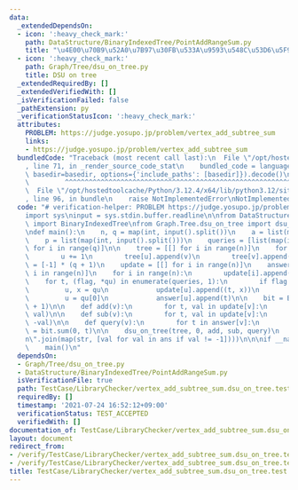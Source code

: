 ```yaml
---
data:
  _extendedDependsOn:
  - icon: ':heavy_check_mark:'
    path: DataStructure/BinaryIndexedTree/PointAddRangeSum.py
    title: "\u4E00\u70B9\u52A0\u7B97\u30FB\u533A\u9593\u548C\u53D6\u5F97"
  - icon: ':heavy_check_mark:'
    path: Graph/Tree/dsu_on_tree.py
    title: DSU on tree
  _extendedRequiredBy: []
  _extendedVerifiedWith: []
  _isVerificationFailed: false
  _pathExtension: py
  _verificationStatusIcon: ':heavy_check_mark:'
  attributes:
    PROBLEM: https://judge.yosupo.jp/problem/vertex_add_subtree_sum
    links:
    - https://judge.yosupo.jp/problem/vertex_add_subtree_sum
  bundledCode: "Traceback (most recent call last):\n  File \"/opt/hostedtoolcache/Python/3.12.4/x64/lib/python3.12/site-packages/onlinejudge_verify/documentation/build.py\"\
    , line 71, in _render_source_code_stat\n    bundled_code = language.bundle(stat.path,\
    \ basedir=basedir, options={'include_paths': [basedir]}).decode()\n          \
    \         ^^^^^^^^^^^^^^^^^^^^^^^^^^^^^^^^^^^^^^^^^^^^^^^^^^^^^^^^^^^^^^^^^^^^^^^^^^^^^^^^^\n\
    \  File \"/opt/hostedtoolcache/Python/3.12.4/x64/lib/python3.12/site-packages/onlinejudge_verify/languages/python.py\"\
    , line 96, in bundle\n    raise NotImplementedError\nNotImplementedError\n"
  code: "# verification-helper: PROBLEM https://judge.yosupo.jp/problem/vertex_add_subtree_sum\n\
    import sys\ninput = sys.stdin.buffer.readline\n\nfrom DataStructure.BinaryIndexedTree.PointAddRangeSum\
    \ import BinaryIndexedTree\nfrom Graph.Tree.dsu_on_tree import dsu_on_tree\n\n\
    \ndef main():\n    n, q = map(int, input().split())\n    a = list(map(int, input().split()))\n\
    \    p = list(map(int, input().split()))\n    queries = [list(map(int, input().split()))\
    \ for i in range(q)]\n\n    tree = [[] for i in range(n)]\n    for u, v in enumerate(p):\n\
    \        u += 1\n        tree[u].append(v)\n        tree[v].append(u)\n\n    ans\
    \ = [-1] * (q + 1)\n    update = [[] for i in range(n)]\n    answer = [[] for\
    \ i in range(n)]\n    for i in range(n):\n        update[i].append((0, a[i]))\n\
    \    for t, (flag, *qu) in enumerate(queries, 1):\n        if flag == 0:\n   \
    \         u, x = qu\n            update[u].append((t, x))\n        else:\n   \
    \         u = qu[0]\n            answer[u].append(t)\n\n    bit = BinaryIndexedTree(q\
    \ + 1)\n\n    def add(v):\n        for t, val in update[v]:\n            bit.add(t,\
    \ val)\n\n    def sub(v):\n        for t, val in update[v]:\n            bit.add(t,\
    \ -val)\n\n    def query(v):\n        for t in answer[v]:\n            ans[t]\
    \ = bit.sum(0, t)\n\n    dsu_on_tree(tree, 0, add, sub, query)\n    print(\"\\\
    n\".join(map(str, [val for val in ans if val != -1])))\n\n\nif __name__ == '__main__':\n\
    \    main()\n"
  dependsOn:
  - Graph/Tree/dsu_on_tree.py
  - DataStructure/BinaryIndexedTree/PointAddRangeSum.py
  isVerificationFile: true
  path: TestCase/LibraryChecker/vertex_add_subtree_sum.dsu_on_tree.test.py
  requiredBy: []
  timestamp: '2021-07-24 16:52:12+09:00'
  verificationStatus: TEST_ACCEPTED
  verifiedWith: []
documentation_of: TestCase/LibraryChecker/vertex_add_subtree_sum.dsu_on_tree.test.py
layout: document
redirect_from:
- /verify/TestCase/LibraryChecker/vertex_add_subtree_sum.dsu_on_tree.test.py
- /verify/TestCase/LibraryChecker/vertex_add_subtree_sum.dsu_on_tree.test.py.html
title: TestCase/LibraryChecker/vertex_add_subtree_sum.dsu_on_tree.test.py
---
```


